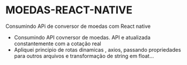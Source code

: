 # MOEDAS-REACT-NATIVE
Consumindo APi de conversor de moedas com React native

-  Consumindo API covnersor de moedas. API e atualizada constantemente com a cotação real
-  Apliquei principio de rotas dinamicas , axios, passando propriedades para outros arquivos e transformação de string em float...
